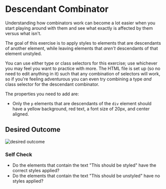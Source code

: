 # Descendant Combinator

Understanding how combinators work can become a lot easier when you start playing around with them and see what exactly is affected by them versus what isn't.

The goal of this exercise is to apply styles to elements that are descendants of another element, while leaving elements that *aren't* descendants of that element unstyled.

You can use either type or class selectors for this exercise; use whichever you may feel you want to practice with more. The HTML file is set up (so no need to edit anything in it) such that any combination of selectors will work, so if you're feeling adventurous you can even try combining a type *and* class selector for the descendant combinator.

The properties you need to add are:

- Only the `p` elements that are descendants of the `div` element should have a yellow background, red text, a font size of 20px, and center aligned.

## Desired Outcome

![desired outcome](./desired-outcome.png)

### Self Check

- Do the elements that contain the text "This should be styled" have the correct styles applied?
- Do the elements that contain the text "This should be unstyled" have no styles applied?
